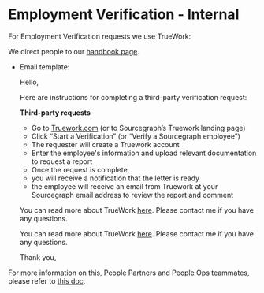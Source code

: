 # Employment Verification - Internal

For Employment Verification requests we use TrueWork:

We direct people to our [handbook page](../process/employment_verification.md).

- Email template:

  Hello,

  Here are instructions for completing a third-party verification request:

  **Third-party requests**

  - Go to [Truework.com](https://www.truework.com/verifications/sourcegraph-employment-verification/) (or to Sourcegraph’s Truework landing page)
  - Click “Start a Verification” (or “Verify a Sourcegraph employee”)
  - The requester will create a Truework account
  - Enter the employee's information and upload relevant documentation to request a report
  - Once the request is complete,
  - you will receive a notification that the letter is ready
  - the employee will receive an email from Truework at your Sourcegraph email address to review the report and comment

  You can read more about TrueWork [here](../process/employment_verification.md). Please contact me if you have any questions.

  You can read more about TrueWork [here](../process/employment_verification.md). Please contact me if you have any questions.

  Thank you,

For more information on this, People Partners and People Ops teammates, please refer to [this doc](https://docs.google.com/document/d/1129c1iENV1VEfwFlMuHQRre3G0VPXASzdpelQc_-I_0/edit).

